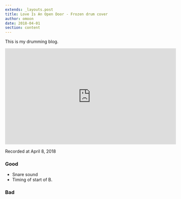 ```yaml
---
extends: _layouts.post
title: Love Is An Open Door - Frozen drum cover
author: omoon
date: 2018-04-01
section: content
---
```


This is my drumming blog.


<iframe width="560" height="315" src="https://www.youtube.com/embed/-Xvc_GuHcrs" frameborder="0" allow="autoplay; encrypted-media" allowfullscreen></iframe>

Recorded at April 8, 2018

### Good

* Snare sound
* Timing of start of B.


### Bad
